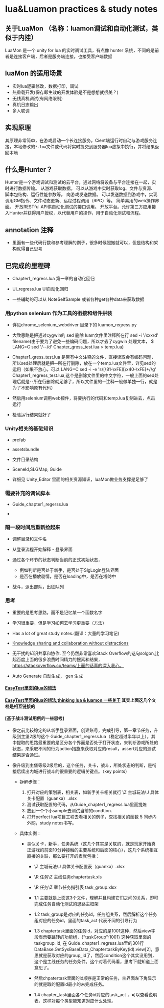 

# lua&Luamon practices & study notes

## 关于LuaMon   （名称：luamon调试和自动化测试，类似于内挂）

LuaMon 是一个 unity for lua 的实时调试工具，有点像 hunter 系统，不同的是前者是连接客户端，后者是服务端连接，也接受客户端数据

## luaMon 的适用场景

- 实时lua逻辑修改，数据打印，调试
- 热重载开发(保存即生效的开发体验是不是想想就很美？)
- 无线真机调试(有网络限制)
- 真机日志输出
- 多人联调

## 实现原理
其原理非常简单，在游戏启动一个长连接服务。Cient端运行时自动与游戏服务连接，本地修改的`*.lua`文件或代码将实时提交到服务器lua虚拟中执行，并将结果返回本地


## 什么是Hunter？

Hunter是一个游戏调试和测试的云平台，通过网络将设备与平台连接在一起，实时进行数据传输。
从游戏获取数据。 可以从游戏中实时获取log、文件与资源、脚本包结构、运行性能参数等。
向游戏发送数据。 可以发送数据到游戏中，实现调用GM指令、文件动态更新、远程过程调用（RPC）等。
简单易用的web操作界面。 开放RESTful API供自动化测试的接口调用。
开放平台。允许第三方应用接入Hunter并获得用户授权，以代替用户的操作，用于自动化测试和流程。


## annotation 注释

- 里面有一些代码行数和参考理解的例子，很多时候照搬就可以，但是结构和架构就得自己思考

##  已完成的里程碑

- Chapter1_regress.lua   第一章的自动化回归

- Ui_regress.lua     UI自动化回归

- 一些辅助的可以从 NoteSelfSample 或者各种get各种data来获取数据


### 用python selenium 作为工具的衔接和组件拼装

- 详见chrome_selenium_webdriver 目录下的 luamon_regress.py

- 大致思路是把通过cygwin的 sed 删除 luam文件里注释所在行  sed -i '/xxx/d' filename(由于要为了避免一些编码问题，所以才去了cygwin 处理文本， $ LANG=C sed '/--/d' Chapter_gress_test.lua > temp.lua)

- Chapter1_gress_test.lua 是带有中文注释的文件，直接读取会有编码问题，所以sed处理后就是把--所在行删除，放在一个temp.lua文件里，详见sed的运用（如果不放心，可以 LANG=C sed -i -e 's/[\81-\xFE][\x40-\xFE]+//g' Chapter1_regress_test.lua,这个是删除文件里的中文字符，一般上面的sed处理后就是--所在行删除就足够了，所以文件里的--注释一般做单独一行，就是为了不影响原有代码）

- 然后用selenium调用web控件，将要执行的代码和temp.lua复制进去，点击运行

- 检验运行结果就好了


### Unity相关的基础知识

- prefab

- assetsbundle

- 文件目录结构

- SceneId,SLGMap, Guide

- 详细见 Unity_Editor 里面的相关资源知识，luaMon做业务支撑是足够了



### 需要补充的调试脚本

- Guide_chapter1_regerss.lua

- 

### 隔一段时间后重新捡起来

- 调整目录和文件名

- 从登录流程开始解释 - 登录界面

- 通过各个环节的状态判断当前的正式初始状态，

	- 例如判断是否处于新手，是否处于SlgLogin登陆界面
	- 是否在播放剧情，是否在loading中，是否在塔防中

- 战斗，派出部队，出征队列

### 思考

- 重要的是思考思路，而不是记忆某一个函数名字

- 学习很重要，但是学习如何去学习更重要（方法）

- Has a lot of great study notes.(翻译：大量的学习笔记)
- [Knowledge sharing and collaboration without distractions](https://stackoverflow.co/teams/)
- 无干扰的知识共享和协作. 至今仍然非常喜欢Stack Overflow的这句solgon,比起百度上面的很多浪费时间精力的搜索和结果，https://stackoverflow.co/teams/上面的话真的深入我心。

- Auto Generate 自动生成， gen 生成

#### [EasyTest里面的lua的想法](../EasyTest/README.md)


#### [EasyTest里面的lua的想法,thinking lua & luamon 一些关于](../EasyTest/README.md)  其实上面这几个文档是相互链接的

#### [基于战斗测试用例的一些思考]

- 像之前比较稳定的从新手登录界面，创建账号，完成引导，第一章节任务，升级到主堡2级的这个 Guide_chapter1_regress.lua（稳定超过半年以上），其中提取的思路最重要的是区分各个界面是否处于打开状态，来判断游戏所处的状态，来采取不同的行为action措施来获取对应的result，assert对应的测试结果是否通过。

- 像升级到主堡等级2级后的，这个任务，关卡，战斗，所处状态的判断，是衔接后续出内城进行战斗的很重要的逻辑关键点。（key points）
	- 拆解步骤：
		1. 打开对应的策划表，相关表，如新手关卡相关就行 \Z 主城玩法\J 具体关卡配置（guanka）.xlsx 
		2. 测试获取配置的代码，从Guide_chapter1_regress.lua里面提炼
		3. 放到一个个小sample去测试当前的condtion.
		4. 打开perfect lua项目工程去看相关的例子，查找相关的函数
		5 同步内外网，study notes书写。

	- 具体实例：
		- 类似关卡，新手，任务系统（这几个其实是关联的，就是玩家开始真正游戏的前面10分钟接触的主要系统和后面的核心），这几个系统相互直接的关联，那么要打开的表就包括：
			- \Z 主城玩法\J 具体关卡配置表（guanka）.xlsx
			- \R 任务\Z 主线任务chaptertask.xls
			- \R 任务\Z 章节任务指引表 task_group.xlsx

			- 1.1 主要就是上面这3个文件，理解并且构建它们之间的关系，即可完成任务自动化测试的思路主框架
			- 1.2 task_group是对应的任务id，任务组关系，然后解析这个任务组对应的任务id，里面的task_act 代表不同的引导行为
			- 1.3 chaptertask里面的任务id，对应的是1001这种，然后view字段表示要跳转的功能组，{"taskGroup":1001} 这种获取里面的taskgroup_id, 在 Guide_chapter1_regress.lua里的301行 DataBase.GetSysBaseData_ChaptertaskByKey(id).view[2]，意思就是获取对应的group_id了，然后condition这个其实没用到，这个是主线任务的任务条件，这个对着代码看，思考下就知道上面意思了。
			- 然后chpatertask里面的id顺序是正常的任务，主界面左下角显示的就是取的配置id最小的未完成任务。
			- 1.4 chapter_task里面各个任务id对应的task_act ，可以查看说明表，这样对每个类型能知道对应什么处理。




